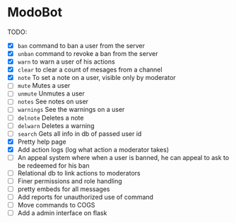 # ModoBot

TODO:

- [x] `ban` command to ban a user from the server
- [x] `unban` command to revoke a ban from the server
- [x] `warn` to warn a user of his actions
- [x] `clear` to clear a count of mesages from a channel
- [x] `note` To set a note on a user, visible only by moderator
- [ ] `mute` Mutes a user
- [ ] `unmute` Unmutes a user
- [ ] `notes` See notes on user
- [ ] `warnings` See the warnings on a user
- [ ] `delnote` Deletes a note
- [ ] `delwarn` Deletes a warning
- [ ] `search` Gets all info in db of passed user id
- [x] Pretty help page
- [x] Add action logs (log what action a moderator takes)
- [ ] An appeal system where when a user is banned, he can appeal to ask to be redeemed for his ban
- [ ] Relational db to link actions to moderators
- [ ] Finer permissions and role handling
- [ ] pretty embeds for all messages
- [ ] Add reports for unauthorized use of command
- [ ] Move commands to COGS
- [ ] Add a admin interface on flask
